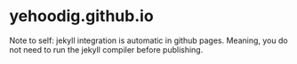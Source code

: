 # yehoodig.github.io

Note to self: jekyll integration is automatic in github pages.  Meaning, you do not need to run the jekyll compiler before publishing.